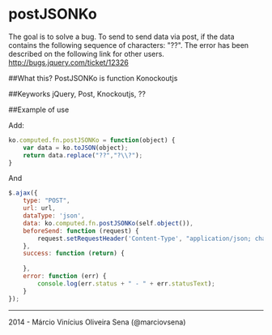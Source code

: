 postJSONKo
==========

The goal is to solve a bug. To send to send data via post, if the data contains the following sequence of characters: "??". The error has been described on the following link for other users. http://bugs.jquery.com/ticket/12326

##What this?
PostJSONKo is function Konockoutjs

##Keyworks
jQuery, Post, Knockoutjs, ??

##Example of use

Add:
```javascript
ko.computed.fn.postJSONKo = function(object) {
	var data = ko.toJSON(object);
	return data.replace("??","?\\?");
}
```

And

```javascript
$.ajax({
    type: "POST",
    url: url,
    dataType: 'json',
    data: ko.computed.fn.postJSONKo(self.object()),
    beforeSend: function (request) {
        request.setRequestHeader('Content-Type', "application/json; charset=utf-8")
    },
    success: function (return) {
        
    },
    error: function (err) {
        console.log(err.status + " - " + err.statusText);
    }
});
```

________________________________________
2014 - Márcio Vinícius Oliveira Sena (@marciovsena)
